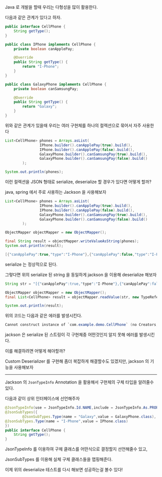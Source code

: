 Java 로 개발을 할때 우리는 다형성을 많이 활용한다.

다음과 같은 관계가 있다고 하자.

```java
public interface CellPhone {
    String getType();
}

public class IPhone implements CellPhone {
    private boolean canApplePay;

    @Override
    public String getType() {
        return "I-Phone";
    }
}

public class GalaxyPhone implements CellPhone {
    private boolean canSamsungPay;

    @Override
    public String getType() {
        return "Galaxy";
    }
}
```

위와 같은 관계가 있을때 우리는 여러 구현체를 하나의 컬렉션으로 묶어서 자주 사용한다

```java
List<CellPhone> phones = Arrays.asList(
                IPhone.builder().canApplePay(true).build(),
                IPhone.builder().canApplePay(false).build(),
                GalaxyPhone.builder().canSamsungPay(true).build(),
                GalaxyPhone.builder().canSamsungPay(false).build()
        );

System.out.println(phones);
```

이런 컬렉션을 JSON 형태로 serialize, deserialize 할 경우가 있다면 어떻게 할까?

java, spring 에서 주로 사용하는 Jackson 을 사용해보자

```java
List<CellPhone> phones = Arrays.asList(
                IPhone.builder().canApplePay(true).build(),
                IPhone.builder().canApplePay(false).build(),
                GalaxyPhone.builder().canSamsungPay(true).build(),
                GalaxyPhone.builder().canSamsungPay(false).build()
        );

ObjectMapper objectMapper = new ObjectMapper();

final String result = objectMapper.writeValueAsString(phones);
System.out.println(result);

[{"canApplePay":true,"type":"I-Phone"},{"canApplePay":false,"type":"I-Phone"},{"canSamsungPay":true,"type":"Galaxy"},{"canSamsungPay":false,"type":"Galaxy"}]
```

serialize 는 정상적으로 된다.

그렇다면 위의 serialize 된 string 을 동일하게 jackson 을 이용해 deserialize 해보자

```java
String str = "[{"canApplePay":true,"type":"I-Phone"},{"canApplePay":false,"type":"I-Phone"},{"canSamsungPay":true,"type":"Galaxy"},{"canSamsungPay":false,"type":"Galaxy"}]";

ObjectMapper objectMapper = new ObjectMapper();
final List<CellPhone> result = objectMapper.readValue(str, new TypeReference<List<CellPhone>>() {});

System.out.println(result);
```

위의 코드는 다음과 같은 에러를 발생시킨다.

```java
Cannot construct instance of `com.example.demo.CellPhone` (no Creators, like default constructor, exist): abstract types either need to be mapped to concrete types, have custom deserializer, or contain additional type information
```

jackson 은 serialize 된 스트링이 각 구현체중 어떤것인지 알지 못해 에러를 발생시킨다.

이를 해결하려면 어떻게 해야할까?

Custom Deserializer 를 구현해 좀더 복잡하게 해결할수도 있겠지만, jackson 의 기능을 사용해보자

---

Jackson 의 `JsonTypeInfo` Annotation 을 활용해서 구현체의 구체 타입을 알려줄수 있다.

다음과 같이 상위 인터페이스에 선언해주자

```java
@JsonTypeInfo(use = JsonTypeInfo.Id.NAME,include = JsonTypeInfo.As.PROPERTY,property = "type")
@JsonSubTypes({
        @JsonSubTypes.Type(name = "Galaxy",value = GalaxyPhone.class),
@JsonSubTypes.Type(name = "I-Phone",value = IPhone.class)
})
public interface CellPhone {
    String getType();
}
```

JsonTypeInfo 를 이용하여 구체 클래스를 어떤식으로 결정할지 선언해줄수 있고,

JsonSubTypes 를 이용해 실체 구체 클래스들을 맵핑해준다.

이제 위의 deserialize 테스트를 다시 해보면 성공하는걸 볼수 있다!